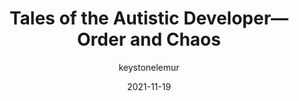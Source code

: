 ---
author: keystonelemur
date: 2021-11-19
permalink: false
publisher: thepracticaldev
tags:
  - meta
  - career
target_url: https://dev.to/baweaver/tales-of-the-autistic-developer-order-and-chaos-2o0p
title: Tales of the Autistic Developer—Order and Chaos
---